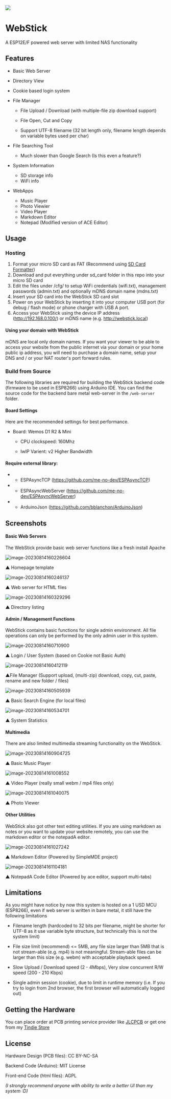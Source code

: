 ![](img/1.jpg) 

# WebStick

A ESP12E/F powered web server with limited NAS functionality

## Features

- Basic Web Server

- Directory View 

- Cookie based login system

- File Manager
  
  - File Upload / Download (with multiple-file zip download support)
  
  - File Open, Cut and Copy
  
  - Support UTF-8 filename (32 bit length only, filename length depends on variable bytes used per char)

- File Searching Tool
  
  - Much slower than Google Search (Is this even a feature?)

- System Information
  
  - SD storage info
  - WiFi info

- WebApps
  
  - Music Player
  - Photo Viewier
  - Video Player
  - Markdown Editor
  - Notepad (Modified version of ACE Editor)

## Usage

### Hosting

1. Format your micro SD card as FAT (Recommend using [SD Card Formatter](https://www.sdcard.org/downloads/formatter/))
2. Download and put everything under sd_card folder in this repo into your micro SD card
3. Edit the files under /cfg/ to setup WiFi credentials (wifi.txt), management passwords (admin.txt) and optionally mDNS domain name (mdns.txt)
4. Insert your SD card into the WebStick SD card slot
5. Power on your WebStick by inserting it into your computer USB port (for debug / flash mode) or phone charger with USB A port.
6. Access your WebStick using the device IP address (http://192.168.0.100/) or mDNS name (e.g. http://webstick.local)

#### Using your domain with WebStick

mDNS are local only domain names. If you want your viewer to be able to access your website from the public internet via your domain or your home public ip address, you will need to purchase a domain name, setup your DNS and / or your NAT router's port forward rules. 

### Build from Source

The following libraries are required for building the WebStick backend code (firmware to be used in ESP8266) using Arduino IDE. You can find the source code for the backend bare metal web-server in the ```/web-server``` folder.

#### Board Settings

Here are the recommended settings for best performance.

- Board: Wemos D1 R2 & Mini
  
  * CPU clockspeed: 160Mhz
  
  * IwIP Varient: v2 Higher Bandwidth

#### Require external library:

* - ESPAsyncTCP (https://github.com/me-no-dev/ESPAsyncTCP)
* - ESPAsyncWebServer (https://github.com/me-no-dev/ESPAsyncWebServer)
* - ArduinoJson (https://github.com/bblanchon/ArduinoJson)

## Screenshots

#### Basic Web Servers

The WebStick provide basic web server functions like a fresh install Apache

![image-20230814160226604](img/README/image-20230814160226604.png)

▲ Homepage template

![image-20230814160246137](img/README/image-20230814160246137.png)

▲ Web server for HTML files

![image-20230814160329296](img/README/image-20230814160329296.png)

▲ Directory listing

#### Admin / Management Functions

WebStick contains basic functions for single admin environment. All file operations can only be performed by the only admin user in this system.

![image-20230814160710900](img/README/image-20230814160710900.png)

▲ Login / User System (based on Cookie not Basic Auth)

![image-20230814160412119](img/README/image-20230814160412119.png)

▲File Manager (Support upload, (multi-zip) download, copy, cut, paste, rename and new folder / files)

![image-20230814160505939](img/README/image-20230814160505939.png)

▲ Basic Search Engine (for local files)

![image-20230814160534701](img/README/image-20230814160534701.png)

▲ System Statistics

#### Multimedia

There are also limited multimedia streaming functionality on the WebStick.

![image-20230814160904725](img/README/image-20230814160904725.png)

▲ Basic Music Player

![image-20230814161008552](img/README/image-20230814161008552.png)

▲ Video Player (really small webm / mp4 files only)

![image-20230814161040075](img/README/image-20230814161040075.png)

▲ Photo Viewer

#### Other Utilities

WebStick also got other text editing utilities. If you are using markdown as notes or you want to update your website remotely, you can use the markdown editor or the notepadA editor. 

![image-20230814161027242](img/README/image-20230814161027242.png)

▲ Markdown Editor (Powered by SimpleMDE project)

![image-20230814161104181](img/README/image-20230814161104181.png)

▲ NotepadA Code Editor (Powered by ace editor, support multi-tabs)

## Limitations

As you might have notice by now this system is hosted on a 1 USD MCU (ESP8266), even if web server is written in bare metal, it still have the following limitations

- Filename length (hardcoded to 32 bits per filename, might be shorter for UTF-8 as it use variable byte structure, but technically this is not the system limit)

- File size limit (recommend) <= 5MB, any file size larger than 5MB that is not stream-able (e.g. mp4) is not meaningful. Stream-able files can be larger than this size (e.g. webm) with acceptable playback speed.

- Slow Upload / Download speed (2 - 4Mbps), Very slow concurrent R/W speed (200 - 210 Kbps)

- Single admin session (cookie), due to limit in runtime memory (i.e. If you try to login from 2nd browser, the first browser will automatically logged out)

## Getting the Hardware
You can place order at PCB printing service provider like [JLCPCB](https://bit.ly/3MBIWip) or get one from my [Tindie Store](https://www.tindie.com/products/tobychui/instant-webstick-a-usb-stick-web-server/)

## License
Hardware Design (PCB files): CC BY-NC-SA

Backend Code (Arduino): MIT License

Front-end Code (html files): AGPL

*(I strongly recommend anyone with ability to write a better UI than my system :D)*
